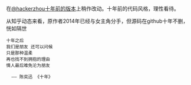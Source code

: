在[@hackerzhou十年前的版本](https://note.youdao.com/)上稍作改动。十年前的代码风格，理性看待。

从知乎动态来看，原作者2014年已经与女主角分手，但源码在github十年不删，恍如隔世

```
十年之后
我们是朋友 还可以问候
只是那种温柔
再也找不到拥抱的理由
情人最后难免沦为朋友

  —— 陈奕迅 《十年》
```